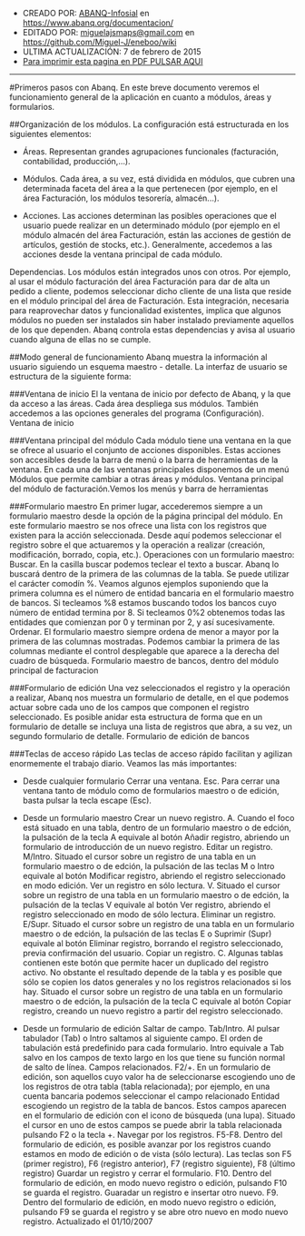 * CREADO POR: [ABANQ-Infosial](http://www.abanq.org) en https://www.abanq.org/documentacion/
* EDITADO POR: miguelajsmaps@gmail.com en https://github.com/Miguel-J/eneboo/wiki
* ULTIMA ACTUALIZACIÓN: 7 de febrero de 2015
* [Para imprimir esta pagina en PDF PULSAR AQUI](https://gitprint.com/Miguel-J/eneboo/wiki/Primeros-pasos-(sacado-de-ABANQ))

----

#Primeros pasos con Abanq.
En este breve documento veremos el funcionamiento general de la aplicación en cuanto a módulos, áreas y formularios.

##Organización de los módulos.
La configuración está estructurada en los siguientes elementos: 
   * Áreas. Representan grandes agrupaciones funcionales (facturación, contabilidad, producción,...). 

   * Módulos. Cada área, a su vez, está dividida en módulos, que cubren una determinada faceta del área a la que pertenecen (por ejemplo, en el área Facturación, los módulos tesorerí­a, almacén...). 

   * Acciones. Las acciones determinan las posibles operaciones que el usuario puede realizar en un determinado módulo (por ejemplo en el módulo almacén del área Facturación, están las acciones de gestión de artí­culos, gestión de stocks, etc.). Generalmente, accedemos a las acciones desde la ventana principal de cada módulo. 

Dependencias. Los módulos están integrados unos con otros. Por ejemplo, al usar el módulo facturación del área Facturación para dar de alta un pedido a cliente, podemos seleccionar dicho cliente de una lista que reside en el módulo principal del área de Facturación. Esta integración, necesaria para reaprovechar datos y funcionalidad existentes, implica que algunos módulos no pueden ser instalados sin haber instalado previamente aquellos de los que dependen. Abanq controla estas dependencias y avisa al usuario cuando alguna de ellas no se cumple. 

##Modo general de funcionamiento
Abanq muestra la información al usuario siguiendo un esquema maestro - detalle. La interfaz de usuario se estructura de la siguiente forma:

###Ventana de inicio
El la ventana de inicio por defecto de Abanq, y la que da acceso a las áreas. Cada área despliega sus módulos. También accedemos a las opciones generales del programa (Configuración).
Ventana de inicio

###Ventana principal del módulo
Cada módulo tiene una ventana en la que se ofrece al usuario el conjunto de acciones disponibles. Estas acciones son accesibles desde la barra de menú o la barra de herramientas de la ventana.
En cada una de las ventanas principales disponemos de un menú Módulos que permite cambiar a otras áreas y módulos.
Ventana principal del módulo de facturación.Vemos los menús y barra de herramientas

###Formulario maestro
En primer lugar, accederemos siempre a un formulario maestro desde la opción de la página principal del módulo. En este formulario maestro se nos ofrece una lista con los registros que existen para la acción seleccionada. Desde aquí­ podemos seleccionar el registro sobre el que actuaremos y la operación a realizar (creación, modificación, borrado, copia, etc.).
Operaciones con un formulario maestro:
Buscar. En la casilla buscar podemos teclear el texto a buscar. Abanq lo buscará dentro de la primera de las columnas de la tabla. Se puede utilizar el carácter comodín %. Veamos algunos ejemplos suponiendo que la primera columna es el número de entidad bancaria en el formulario maestro de bancos. Si tecleamos %8 estamos buscando todos los bancos cuyo número de entidad termina por 8. Si tecleamos 0%2 obtenemos todas las entidades que comienzan por 0 y terminan por 2, y así sucesivamente.
Ordenar. El formulario maestro siempre ordena de menor a mayor por la primera de las columnas mostradas. Podemos cambiar la primera de las columnas mediante el control desplegable que aparece a la derecha del cuadro de búsqueda.
Formulario maestro de bancos, dentro del módulo principal de facturacion

###Formulario de edición
Una vez seleccionados el registro y la operación a realizar, Abanq nos muestra un formulario de detalle, en el que podemos actuar sobre cada uno de los campos que componen el registro seleccionado. Es posible anidar esta estructura de forma que en un formulario de detalle se incluya una lista de registros que abra, a su vez, un segundo formulario de detalle.
Formulario de edición de bancos

###Teclas de acceso rápido
Las teclas de acceso rápido facilitan y agilizan enormemente el trabajo diario. Veamos las más importantes:

   * Desde cualquier formulario
Cerrar una ventana. Esc. Para cerrar una ventana tanto de módulo como de formularios maestro o de edición, basta pulsar la tecla escape (Esc).

   * Desde un formulario maestro
Crear un nuevo registro. A. Cuando el foco está situado en una tabla, dentro de un formulario maestro o de edción, la pulsación de la tecla A equivale al botón Añadir registro, abriendo un formulario de introducción de un nuevo registro.
Editar un registro. M/Intro. Situado el cursor sobre un registro de una tabla en un formulario maestro o de edción, la pulsación de las teclas M o Intro equivale al botón Modificar registro, abriendo el registro seleccionado en modo edición.
Ver un registro en sólo lectura. V. Situado el cursor sobre un registro de una tabla en un formulario maestro o de edción, la pulsación de la teclas V equivale al botón Ver registro, abriendo el registro seleccionado en modo de sólo lectura.
Eliminar un registro. E/Supr. Situado el cursor sobre un registro de una tabla en un formulario maestro o de edción, la pulsación de las teclas E o Suprimir (Supr) equivale al botón Eliminar registro, borrando el registro seleccionado, previa confirmación del usuario.
Copiar un registro. C. Algunas tablas contienen este botón que permite hacer un duplicado del registro activo. No obstante el resultado depende de la tabla y es posible que sólo se copien los datos generales y no los registros relacionados si los hay. Situado el cursor sobre un registro de una tabla en un formulario maestro o de edción, la pulsación de la tecla C equivale al botón Copiar registro, creando un nuevo registro a partir del registro seleccionado.

   * Desde un formulario de edición
Saltar de campo. Tab/Intro. Al pulsar tabulador (Tab) o Intro saltamos al siguiente campo. El orden de tabulación está predefinido para cada formulario. Intro equivale a Tab salvo en los campos de texto largo en los que tiene su función normal de salto de línea.
Campos relacionados. F2/+. En un formulario de edición, son aquellos cuyo valor ha de seleccionarse escogiendo uno de los registros de otra tabla (tabla relacionada); por ejemplo, en una cuenta bancaria podemos seleccionar el campo relacionado Entidad escogiendo un registro de la tabla de bancos. Estos campos aparecen en el formulario de edición con el icono de búsqueda (una lupa). Situado el cursor en uno de estos campos se puede abrir la tabla relacionada pulsando F2 o la tecla +.
Navegar por los registros. F5-F8. Dentro del formulario de edición, es posible avanzar por los registros cuando estamos en modo de edición o de vista (sólo lectura). Las teclas son F5 (primer registro), F6 (registro anterior), F7 (registro siguiente), F8 (último registro)
Guardar un registro y cerrar el formulario. F10. Dentro del formulario de edición, en modo nuevo registro o edición, pulsando F10 se guarda el registro.
Guaradar un registro e insertar otro nuevo. F9. Dentro del formulario de edición, en modo nuevo registro o edición, pulsando F9 se guarda el registro y se abre otro nuevo en modo nuevo registro.
Actualizado el 01/10/2007
